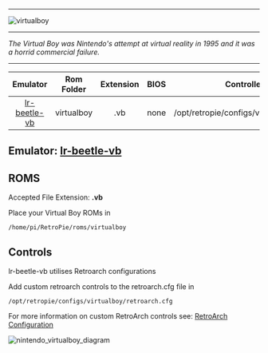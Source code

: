 ***
![virtualboy](https://cloud.githubusercontent.com/assets/10035308/12214017/8fcf5e08-b642-11e5-8ee6-7ee08f23c5c1.png)
***
_The Virtual Boy was Nintendo's attempt at virtual reality in 1995 and it was a horrid commercial failure._

***

| Emulator | Rom Folder | Extension | BIOS |  Controller Config |
| :---: | :---: | :---: | :---: | :---: |
| [lr-beetle-vb](https://github.com/libretro/beetle-vb-libretro) | virtualboy  | .vb | none | /opt/retropie/configs/virtualboy/retroarch.cfg |

## Emulator: [lr-beetle-vb](https://github.com/libretro/beetle-vb-libretro) 

## ROMS
Accepted File Extension: **.vb**

Place your Virtual Boy ROMs in 
```
/home/pi/RetroPie/roms/virtualboy
```

## Controls

lr-beetle-vb utilises Retroarch configurations

Add custom retroarch controls to the retroarch.cfg file in
```shell
/opt/retropie/configs/virtualboy/retroarch.cfg
```
For more information on custom RetroArch controls see: [RetroArch Configuration](RetroArch-Configuration)

![nintendo_virtualboy_diagram](https://cloud.githubusercontent.com/assets/10035308/16599637/7f382d3a-42c0-11e6-8e7d-bdbacf7afd82.png)